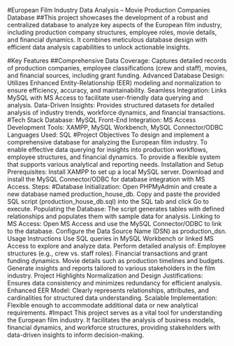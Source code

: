 #European Film Industry Data Analysis – Movie Production Companies Database
##This project showcases the development of a robust and centralized database to analyze key aspects of the European film industry, including production company structures, employee roles, movie details, and financial dynamics. It combines meticulous database design with efficient data analysis capabilities to unlock actionable insights.

#Key Features
##Comprehensive Data Coverage: Captures detailed records of production companies, employee classifications (crew and staff), movies, and financial sources, including grant funding.
Advanced Database Design: Utilizes Enhanced Entity-Relationship (EER) modeling and normalization to ensure efficiency, accuracy, and maintainability.
Seamless Integration: Links MySQL with MS Access to facilitate user-friendly data querying and analysis.
Data-Driven Insights: Provides structured datasets for detailed analysis of industry trends, workforce dynamics, and financial transactions.
#Tech Stack
Database: MySQL
Front-End Integration: MS Access
Development Tools: XAMPP, MySQL Workbench, MySQL Connector/ODBC
Languages Used: SQL
#Project Objectives
To design and implement a comprehensive database for analyzing the European film industry.
To enable effective data querying for insights into production workflows, employee structures, and financial dynamics.
To provide a flexible system that supports various analytical and reporting needs.
Installation and Setup
Prerequisites:
Install XAMPP to set up a local MySQL server.
Download and install the MySQL Connector/ODBC for database integration with MS Access.
Steps:
#Database Initialization:
Open PHPMyAdmin and create a new database named production_house_db.
Copy and paste the provided SQL script (production_house_db.sql) into the SQL tab and click Go to execute.
Populating the Database:
The script generates tables with defined relationships and populates them with sample data for analysis.
Linking to MS Access:
Open MS Access and use the MySQL Connector/ODBC to link to the database.
Configure the Data Source Name (DSN) as production_dsn.
Usage Instructions
Use SQL queries in MySQL Workbench or linked MS Access to explore and analyze data.
Perform detailed analysis of:
Employee structures (e.g., crew vs. staff roles).
Financial transactions and grant funding dynamics.
Movie details such as production timelines and budgets.
Generate insights and reports tailored to various stakeholders in the film industry.
Project Highlights
Normalization and Design Justifications: Ensures data consistency and minimizes redundancy for efficient analysis.
Enhanced EER Model: Clearly represents relationships, attributes, and cardinalities for structured data understanding.
Scalable Implementation: Flexible enough to accommodate additional data or new analytical requirements.
#Impact
This project serves as a vital tool for understanding the European film industry. It facilitates the analysis of business models, financial dynamics, and workforce structures, providing stakeholders with data-driven insights to inform decision-making.

